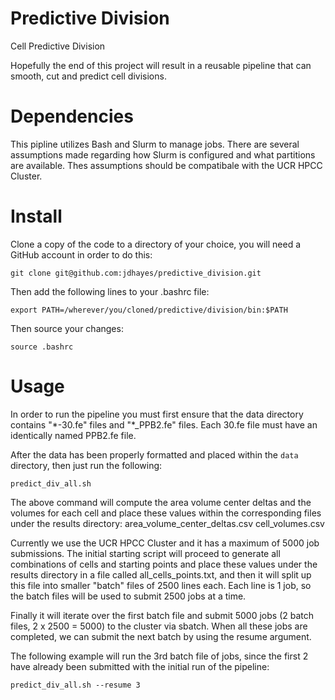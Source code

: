 # Predictive Division
Cell Predictive Division

Hopefully the end of this project will result in a reusable pipeline that can smooth, cut and predict cell divisions.

# Dependencies
This pipline utilizes Bash and Slurm to manage jobs.
There are several assumptions made regarding how Slurm is configured and what partitions are available.
Thes assumptions should be compatibale with the UCR HPCC Cluster.

# Install
Clone a copy of the code to a directory of your choice, you will need a GitHub account in order to do this:
```
git clone git@github.com:jdhayes/predictive_division.git
```
Then add the following lines to your .bashrc file:
```
export PATH=/wherever/you/cloned/predictive/division/bin:$PATH
```
Then source your changes:
```
source .bashrc
```

# Usage
In order to run the pipeline you must first ensure that the data directory contains "\*-30.fe" files and "\*_PPB2.fe" files.
Each 30.fe file must have an identically named PPB2.fe file.

After the data has been properly formatted and placed within the ```data``` directory, then just run the following:
```
predict_div_all.sh
```
The above command will compute the area volume center deltas and the volumes for each cell and place these values within the corresponding files under the results directory:
    area_volume_center_deltas.csv
    cell_volumes.csv
    
Currently we use the UCR HPCC Cluster and it has a maximum of 5000 job submissions. The initial starting script will proceed to generate all combinations of cells and starting points and place these values under the results directory in a file called all_cells_points.txt, and then it will split up this file into smaller "batch" files of 2500 lines each. Each line is 1 job, so the batch files will be used to submit 2500 jobs at a time.

Finally it will iterate over the first batch file and submit 5000 jobs (2 batch files, 2 x 2500 = 5000) to the cluster via sbatch.
When all these jobs are completed, we can submit the next batch by using the resume argument.

The following example will run the 3rd batch file of jobs, since the first 2 have already been submitted with the initial run of the pipeline:
```
predict_div_all.sh --resume 3
```

